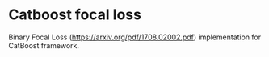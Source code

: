# Catboost focal loss
Binary Focal Loss (https://arxiv.org/pdf/1708.02002.pdf) implementation for CatBoost framework. 